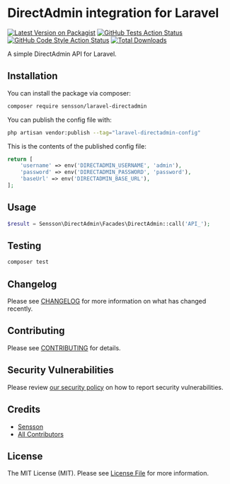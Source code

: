 # DirectAdmin integration for Laravel

[![Latest Version on Packagist](https://img.shields.io/packagist/v/sensson/laravel-directadmin.svg?style=flat-square)](https://packagist.org/packages/sensson/laravel-directadmin)
[![GitHub Tests Action Status](https://img.shields.io/github/actions/workflow/status/sensson/laravel-directadmin/run-tests.yml?branch=main&label=tests&style=flat-square)](https://github.com/sensson/laravel-directadmin/actions?query=workflow%3Arun-tests+branch%3Amain)
[![GitHub Code Style Action Status](https://img.shields.io/github/actions/workflow/status/sensson/laravel-directadmin/fix-php-code-style-issues.yml?branch=main&label=code%20style&style=flat-square)](https://github.com/sensson/laravel-directadmin/actions?query=workflow%3A"Fix+PHP+code+style+issues"+branch%3Amain)
[![Total Downloads](https://img.shields.io/packagist/dt/sensson/laravel-directadmin.svg?style=flat-square)](https://packagist.org/packages/sensson/laravel-directadmin)

A simple DirectAdmin API for Laravel.

## Installation

You can install the package via composer:

```bash
composer require sensson/laravel-directadmin
```

You can publish the config file with:

```bash
php artisan vendor:publish --tag="laravel-directadmin-config"
```

This is the contents of the published config file:

```php
return [
    'username' => env('DIRECTADMIN_USERNAME', 'admin'),
    'password' => env('DIRECTADMIN_PASSWORD', 'password'),
    'baseUrl' => env('DIRECTADMIN_BASE_URL'),
];
```

## Usage

```php
$result = Sensson\DirectAdmin\Facades\DirectAdmin::call('API_');
```

## Testing

```bash
composer test
```

## Changelog

Please see [CHANGELOG](CHANGELOG.md) for more information on what has changed recently.

## Contributing

Please see [CONTRIBUTING](CONTRIBUTING.md) for details.

## Security Vulnerabilities

Please review [our security policy](../../security/policy) on how to report security vulnerabilities.

## Credits

- [Sensson](https://github.com/Sensson)
- [All Contributors](../../contributors)

## License

The MIT License (MIT). Please see [License File](LICENSE.md) for more information.
